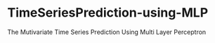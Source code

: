 # TimeSeriesPrediction-using-MLP
The Mutivariate Time Series Prediction Using Multi Layer Perceptron
